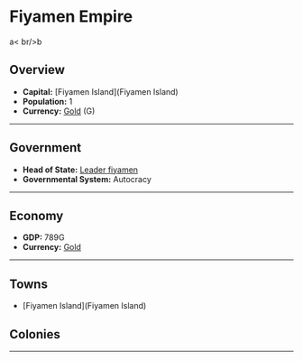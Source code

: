 # Fiyamen Empire
<!--1-->
a< br/>b
## Overview

- **Capital:** [Fiyamen Island](Fiyamen Island)
- **Population:** 1
- **Currency:** [Gold](Gold) (G)

---

## Government

- **Head of State:** [Leader fiyamen](fiyamen)
- **Governmental System:** Autocracy

---

## Economy

- **GDP:** 789G
- **Currency:** [Gold](Gold)

---

## Towns

- [Fiyamen Island](Fiyamen Island)

## Colonies



---
